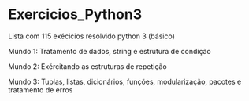 # Exercicios_Python3
Lista com 115 exécicios resolvido python 3 (básico)

Mundo 1: Tratamento de dados, string e estrutura de condição


Mundo 2: Exércitando as estruturas de repetição


Mundo 3: Tuplas, listas, dicionários, funções, modularização, pacotes e tratamento de erros 

